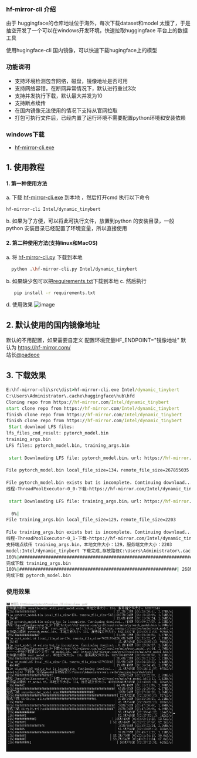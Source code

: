 ### hf-mirror-cli 介绍
由于 huggingface的仓库地址位于海外，每次下载dataset和model 太慢了，于是抽空开发了一个可以在windows开发环境，快速拉取huggingface 平台上的数据工具

使用hugingface-cli 国内镜像，可以快速下载hugingface上的模型

### 功能说明
- 支持环境检测包含网络，磁盘，镜像地址是否可用
- 支持网络容错，在断网异常情况下，默认进行重试3次
- 支持并发执行下载，默认最大并发为10
- 支持断点续传
- 在国内镜像无法使用的情况下支持从官网拉取
- 打包可执行文件后，已经内置了运行环境不需要配置python环境和安装依赖
  
### windows下载
- [hf-mirror-cli.exe](https://github.com/wangshuai67/hf-mirror-cli/releases/download/1.0.0/hf-mirror-cli.exe)

## 1. 使用教程
#### 1. 第一种使用方法 
a. 下载 [hf-mirror-cli.exe](https://github.com/wangshuai67/hf-mirror-cli/releases/download/1.0.0/hf-mirror-cli.exe) 到本地 ，然后打开cmd 执行以下命令
```shell
hf-mirror-cli Intel/dynamic_tinybert

```
b. 如果为了方便，可以将此可执行文件，放置到python 的安装目录，一般python 安装目录已经配置了环境变量，所以直接使用

#### 2. 第二种使用方法(支持linux和MacOS)
   a. 将 [hf-mirror-cli.py](https://github.com/wangshuai67/hf-mirror-cli/blob/a26f0565ef08ac9a22725eb1f3b2f421e9e49cef/src/hf-mirror-cli.py) 下载到本地 
   ```bash
     python .\hf-mirror-cli.py Intel/dynamic_tinybert
   ```
   b. 如果缺少包可以把[requirements.txt](https://github.com/wangshuai67/hf-mirror-cli/blob/a26f0565ef08ac9a22725eb1f3b2f421e9e49cef/requirements.txt)下载到本地
   c. 然后执行
   ```bash
      pip install -r requirements.txt
   ```
  d. 使用效果
   ![image](https://github.com/wangshuai67/hf-mirror-cli/assets/13214849/1dd10ad6-5f5e-467a-9d6b-e8eabbdc53f3)


## 2. 默认使用的国内镜像地址 
  默认的不用配置，如果需要自定义 配置环境变量HF_ENDPOINT="镜像地址"
  默认为 https://hf-mirror.com/   
  站长[@padeoe](https://github.com/padeoe)

## 3. 下载效果
   
```cmd
E:\hf-mirror-cli\src\dist>hf-mirror-cli.exe Intel/dynamic_tinybert
C:\Users\Administrator\.cache\huggingface\hub\hfd
Cloning repo from https://hf-mirror.com/Intel/dynamic_tinybert
start clone repo from https://hf-mirror.com/Intel/dynamic_tinybert
finish clone repo from https://hf-mirror.com/Intel/dynamic_tinybert
finish clone repo from https://hf-mirror.com/Intel/dynamic_tinybert
 Start download LFS files:
lfs_files_cmd_result: pytorch_model.bin
training_args.bin
LFS files: pytorch_model.bin, training_args.bin

 start Downloading LFS file: pytorch_model.bin，url: https://hf-mirror.com/Intel/dynamic_tinybert/resolve/main/pytorch_model.bin

File pytorch_model.bin local_file_size=134，remote_file_size=267855035

File pytorch_model.bin exists but is incomplete. Continuing download...
线程-ThreadPoolExecutor-0_0-下载-https://hf-mirror.com/Intel/dynamic_tinybert/resolve/main/pytorch_model.bin

 start Downloading LFS file: training_args.bin，url: https://hf-mirror.com/Intel/dynamic_tinybert/resolve/main/training_args.bin支持端点续传 pytorch_model.bin，本地文件大小：134，服务端文件大小：267855035

  0%|                                                                    | 0.00/268M [00:00<?, ?B/s]
File training_args.bin local_file_size=129，remote_file_size=2203

File training_args.bin exists but is incomplete. Continuing download...
线程-ThreadPoolExecutor-0_1-下载-https://hf-mirror.com/Intel/dynamic_tinybert/resolve/main/training_args.bin
支持端点续传 training_args.bin，本地文件大小：129，服务端文件大小：2203
model:Intel/dynamic_tinybert 下载完成,存放路径C:\Users\Administrator\.cache\huggingface\hub\hfd
100%|##################################################################| 2.07k/2.07k [00:00<?, ?B/s]
完成下载 training_args.bin                                              | 0.00/2.07k [00:00<?, ?B/s]
100%|############################################################| 268M/268M [00:18<00:00, 14.8MB/s]
完成下载 pytorch_model.bin
```
### 使用效果
![img.png](img.png)
